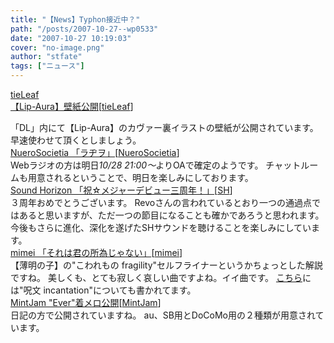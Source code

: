 ```yaml
---
title: "【News】Typhon接近中？"
path: "/posts/2007-10-27--wp0533"
date: "2007-10-27 10:19:03"
cover: "no-image.png"
author: "stfate"
tags: ["ニュース"]
---
```


<style type="text/css">
<!--
p {white-space: pre-wrap};
-->
</style>

<a class="topics" href="http://tieleaf.net/" target="_blank">tieLeaf 【Lip-Aura】壁紙公開</a><span class="junre">[<a href="http://tieleaf.net/" target="_blank">tieLeaf</a>]</span>
<div class="news">「DL」内にて【Lip-Aura】のカヴァー裏イラストの壁紙が公開されています。
早速使わせて頂くとしましょう。</div>
<a class="topics" href="http://nuerosocietia.com/" target="_blank">NueroSocietia 「ラヂヲ」</a><span class="junre">[<a href="http://nuerosocietia.com/" target="_blank">NueroSocietia</a>]</span>
<div class="news">Webラジオの方は明日<em>10/28 21:00～</em>よりOAで確定のようです。
チャットルームも用意されるということで、明日を楽しみにしております。</div>
<a class="topics" href="http://sound-horizon.net/" target="_blank">Sound Horizon 「祝☆メジャーデビュー三周年！」</a><span class="junre">[<a href="http://sound-horizon.net/" target="_blank">SH</a>]</span>
<div class="news">３周年おめでとうございます。
Revoさんの言われているとおり一つの通過点ではあると思いますが、ただ一つの節目になることも確かであろうと思われます。
今後もさらに進化、深化を遂げたSHサウンドを聴けることを楽しみにしています。</div>
<a class="topics" href="http://mimei.cocolog-nifty.com/blog/2007/10/post_9a68.html" target="_blank">mimei 「それは君の所為じゃない」</a><span class="junre">[<a href="http://hzwaltz.com/" target="_blank">mimei</a>]</span>
<div class="news">【薄明の子】の"こわれもの fragility"セルフライナーというかちょっとした解説ですね。
美しくも、とても寂しく哀しい曲ですよね。イイ曲です。
<a href="http://mimei.cocolog-nifty.com/blog/2007/10/post_b429.html" target="_blank">こちら</a>には"呪文 incantation"についても書かれてます。</div>
<a class="topics" href="http://www.mintjam.net/" target="_blank">MintJam "Ever"着メロ公開</a><span class="junre">[<a href="http://www.mintjam.net/" target="_blank">MintJam</a>]</span>
<div class="news">日記の方で公開されていますね。
au、SB用とDoCoMo用の２種類が用意されています。</div>
